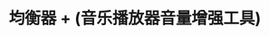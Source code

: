 ---
description: 用均衡器实时处理播放的音乐。
layout: post
results:
- primaryGenreName: Music
  version: '1.0'
  artworkUrl100: http://a1346.phobos.apple.com/us/r30/Purple4/v4/6b/ad/31/6bad31fb-6aa4-c6bb-ef7a-8051e464598e/mzl.tijtbpon.png
  trackViewUrl: https://itunes.apple.com/cn/app/jun-heng-qi-+-yin-le-bo-fang/id777191669?mt=8&uo=4
  artworkUrl60: http://a815.phobos.apple.com/us/r30/Purple6/v4/4a/e3/a5/4ae3a532-edb7-d75d-2004-f92ea34d926d/AppIcon57x57.png
  sellerName: DJiT
  supportedDevices:
  - iPhone-3GS
  - iPadFourthGen
  - iPhone5
  - iPhone5c
  - iPodTouchFifthGen
  - iPad2Wifi
  - iPadFourthGen4G
  - iPadThirdGen
  - iPhone4S
  - iPadMini4G
  - iPadThirdGen4G
  - iPodTouchourthGen
  - iPad23G
  - iPhone5s
  - iPadMini
  - iPhone4
  genres:
  - 音乐
  trackName: 均衡器 + (音乐播放器音量增强工具)
  description: "均衡器+是音频播放器的新标准！是听音乐的必备神器！均衡器+可增强和提升音质和音量！它不仅是一款音乐播放器，还是一个频率均衡器。可从应用内直接访问你的音乐库。设置你的歌曲频率并保存预设。均衡器+使你可以控制5个不同的频段频率。调整各个滤波器以打造最佳音乐。除了调整频率滤波器外，低音增强选项使你还可以放大低音。最后，可直接通过应用内的频谱分析器查看音乐的视觉效果。\n\n一般特点:\n-5个频段的均衡器(从超低音到高音)\n-音频播放器(直接在应用内提供)\n-无限制访问你的本机音乐库(可按专辑/标题/艺术家或播放列表排序歌曲)\n-后台播放模式(可在使用其他应用时或设备待机时保持播放你的歌曲)\n-音乐搜索功能\n-11个基于不同音乐流派的均衡器预设\n-双击选项可轻松快速地重设频率滤波器的音量\n-可查看音乐进度条\n-“重复”功能可重复收听歌曲(3个状态按钮:
    重复单首歌曲、重复整个播放列表、不重复)\n-“随机播放”功能: 以随机顺序播放歌曲\n-媒体低音音量控制\n-复古典雅的设计\n-专业声音渲染\n-简约易用的用户界面\n-可视化窗口:
    应用内提供了一个音频频谱动画(像以前的Windows Media Player中一样)。可全屏显示可视化窗口。\n\n独家功能: \n-低音增强:
    前所未有地增强低音音量！\n-“保存”选项可记录你的自定义频率预设\n-可编辑和/或删除你的预设\n-“淡入淡出”: 确保音乐顺畅连贯\n-“双屏”选项可在另一屏幕上显示均衡器\n-可视化窗口可让声音动起来:
    从手机上直接观看声音波动，与Windows Media Player中曾有的功能一样。\n\n新均衡器应用让你重新发现你的音乐！插入耳机或打开扬声器，然后就可以像在演播室中一样听歌。享受最佳的音量！一款优秀的均衡器不但可增强聚会气氛，还可用来增强你的听音乐体验。\n\n提供的预设包括:
    \n\n•原声\n•古典\n•舞蹈\n•电子\n•平坦\n•民谣\n•嘻哈\n•爵士\n•拉丁\n•金属\n•流行音乐\n•节奏蓝调\n•摇滚"
  price: 0
  trackId: 777191669
  releaseDate: '2013-12-26T09:47:35Z'
  screenshotUrls:
  - http://a2.mzstatic.com/us/r30/Purple4/v4/47/d4/0c/47d40c0a-e8f6-5f9d-c33b-edf2485d09ca/screen1136x1136.jpeg
  - http://a4.mzstatic.com/us/r30/Purple6/v4/ba/3f/28/ba3f2831-e167-aa9c-6a58-840caf1a0c20/screen1136x1136.jpeg
  - http://a1.mzstatic.com/us/r30/Purple4/v4/d3/ff/ec/d3ffecfc-4965-0337-60be-02976fa9e7c1/screen1136x1136.jpeg
  - http://a5.mzstatic.com/us/r30/Purple6/v4/25/8a/a0/258aa013-4ad7-4848-77bb-bf83d9df9fda/screen1136x1136.jpeg
  - http://a1.mzstatic.com/us/r30/Purple/v4/8c/69/63/8c696360-2fa3-9e92-475d-90d8287fc669/screen1136x1136.jpeg
  artistViewUrl: https://itunes.apple.com/cn/artist/djit/id452269707?uo=4
  primaryGenreId: 6011
  kind: software
  fileSizeBytes: '5868788'
  bundleId: com.djit.equalizerPlus-iOS
  trackContentRating: 4+
  artistName: DJiT
  trackCensoredName: 均衡器 + (音乐播放器音量增强工具)
  isGameCenterEnabled: false
  contentAdvisoryRating: 4+
  languageCodesISO2A:
  - EN
  features: &a []
  wrapperType: software
  artworkUrl512: http://a1346.phobos.apple.com/us/r30/Purple4/v4/6b/ad/31/6bad31fb-6aa4-c6bb-ef7a-8051e464598e/mzl.tijtbpon.png
  formattedPrice: 免费
  artistId: 452269707
  genreIds:
  - '6011'
  currency: CNY
  ipadScreenshotUrls: *a
category: 音乐
tags: tag1
resultCount: 1
title: 均衡器 + (音乐播放器音量增强工具)

---